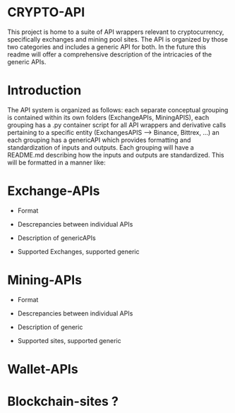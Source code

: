 # CRYPTO-API
This project is home to a suite of API wrappers relevant to cryptocurrency, specifically exchanges and mining pool sites. The API is organized by those two categories and includes a generic API for both. In the future this readme will offer a comprehensive description of the intricacies of the generic APIs.

# Introduction

The API system is organized as follows: each separate conceptual grouping is contained within its own folders (ExchangeAPIs, MiningAPIS), each grouping has a .py container script for all API wrappers and derivative calls pertaining to a specific entity (ExchangesAPIS --> Binance, Bittrex, ...) an each grouping has a genericAPI which provides formatting and standardization of inputs and outputs.
Each grouping will have a README.md describing how the inputs and outputs are standardized. This will be formatted in a manner like:

# Exchange-APIs
- Format 

- Descrepancies between individual APIs

- Description of genericAPIs

- Supported Exchanges, supported generic

# Mining-APIs

- Format

- Descrepancies between individual APIs

- Description of generic

- Supported sites, supported generic

# Wallet-APIs

# Blockchain-sites ?
